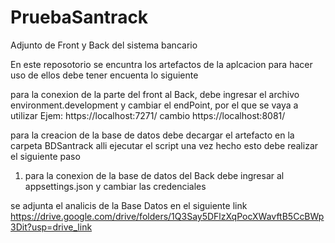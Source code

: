 # PruebaSantrack
Adjunto de Front y Back del sistema bancario


En este reposotorio se encuntra los artefactos de la aplcacion 
para hacer uso de ellos debe tener encuenta lo siguiente 

para la conexion de la parte del front al Back, debe ingresar el archivo   environment.development y cambiar el endPoint, por el que se vaya a utilizar 
Ejem: https://localhost:7271/  cambio https://localhost:8081/

para la creacion de la base de datos debe decargar el artefacto en la carpeta BDSantrack alli ejecutar el script 
una vez hecho esto debe realizar el siguiente paso 
1. para la conexion de la base de datos del Back debe ingresar al appsettings.json y cambiar las credenciales 

se adjunta el analicis de la Base Datos en el siguiente link 
https://drive.google.com/drive/folders/1Q3Say5DFlzXqPocXWavftB5CcBWp3Dit?usp=drive_link

